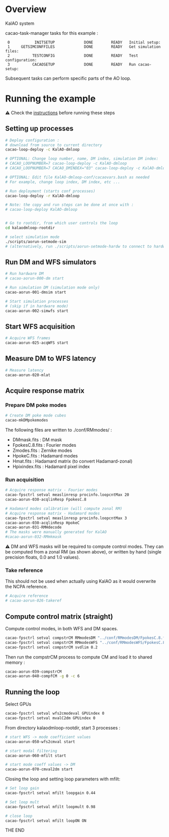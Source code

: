 # Overview

KalAO system

cacao-task-manager tasks for this example :

~~~
 0           INITSETUP             DONE        READY   Initial setup:
 1     GETSIMCONFFILES             DONE        READY   Get simulation files:
 2          TESTCONFIG             DONE        READY   Test configuration:
 3          CACAOSETUP             DONE        READY   Run cacao-setup:
~~~
Subsequent tasks can perform specific parts of the AO loop.


# Running the example

:warning: Check the [instructions](https://github.com/cacao-org/cacao/tree/dev/AOloopControl/examples) before running these steps



## Setting up processes


```bash
# Deploy configuration :
# download from source to current directory
cacao-loop-deploy -c KalAO-dmloop

# OPTIONAL: Change loop number, name, DM index, simulation DM index:
# CACAO_LOOPNUMBER=7 cacao-loop-deploy -c KalAO-dmloop
# CACAO_LOOPNUMBER=7 CACAO_DMINDEX="03" cacao-loop-deploy -c KalAO-dmloop

# OPTIONAL: Edit file KalAO-dmloop-conf/cacaovars.bash as needed
# For example, change loop index, DM index, etc ...

# Run deployment (starts conf processes)
cacao-loop-deploy -r KalAO-dmloop

# Note: the copy and run steps can be done at once with :
# cacao-loop-deploy KalAO-dmloop


# Go to rootdir, from which user controls the loop
cd kalaodmloop-rootdir

# select simulation mode
./scripts/aorun-setmode-sim
# (alternatively, run ./scripts/aorun-setmode-hardw to connect to hardware)
```

## Run DM and WFS simulators

```bash
# Run hardware DM
# cacao-aorun-000-dm start

# Run simulation DM (simulation mode only)
cacao-aorun-001-dmsim start

# Start simulation processes
# (skip if in hardware mode)
cacao-aorun-002-simwfs start
```





## Start WFS acquisition

```bash
# Acquire WFS frames
cacao-aorun-025-acqWFS start
```

## Measure DM to WFS latency

```bash
# Measure latency
cacao-aorun-020-mlat
```



## Acquire response matrix


### Prepare DM poke modes

```bash
# Create DM poke mode cubes
cacao-mkDMpokemodes
```
The following files are written to ./conf/RMmodes/ :
- DMmask.fits    : DM mask
- FpokesC.8.fits : Fourier modes
- Zmodes.fits    : Zernike modes
- HpokeC.fits    : Hadamard modes
- Hmat.fits      : Hadamard matrix (to convert Hadamard-zonal)
- Hpixindex.fits : Hadamard pixel index



### Run acquisition


```bash
# Acquire response matrix - Fourier modes
cacao-fpsctrl setval measlinresp procinfo.loopcntMax 20
cacao-aorun-030-acqlinResp FpokesC.8

# Hadamard modes calibration (will compute zonal RM)
# Acquire response matrix - Hadamard modes
cacao-fpsctrl setval measlinresp procinfo.loopcntMax 3
cacao-aorun-030-acqlinResp HpokeC
cacao-aorun-031-RMHdecode
# The masks were manually generated for KalAO
#cacao-aorun-032-RMmkmask
```
:warning: DM and WFS masks will be required to compute control modes. They can be computed from a zonal RM (as shown above), or written by hand (single precision floats, 0.0 and 1.0 values).



### Take reference

This should not be used when actually using KalAO as it would overwrite the NCPA reference.

```bash
# Acquire reference
# cacao-aorun-026-takeref
```


## Compute control matrix (straight)

Compute control modes, in both WFS and DM spaces.

```bash
cacao-fpsctrl setval compstrCM RMmodesDM "../conf/RMmodesDM/FpokesC.8.fits"
cacao-fpsctrl setval compstrCM RMmodesWFS "../conf/RMmodesWFS/FpokesC.8.WFSresp.fits"
cacao-fpsctrl setval compstrCM svdlim 0.2
```
Then run the compstrCM process to compute CM and load it to shared memory :
```bash
cacao-aorun-039-compstrCM
cacao-aorun-040-compfCM -g 0 -c 6
```



## Running the loop

Select GPUs
```bash
cacao-fpsctrl setval wfs2cmodeval GPUindex 0
cacao-fpsctrl setval mvalC2dm GPUindex 0
```


From directory kalaodmloop-rootdir, start 3 processes :

```bash
# start WFS -> mode coefficient values
cacao-aorun-050-wfs2cmval start

# start modal filtering
cacao-aorun-060-mfilt start

# start mode coeff values -> DM
cacao-aorun-070-cmval2dm start

```

Closing the loop and setting loop parameters with mfilt:

```bash
# Set loop gain
cacao-fpsctrl setval mfilt loopgain 0.44

# Set loop mult
cacao-fpsctrl setval mfilt loopmult 0.98

# close loop
cacao-fpsctrl setval mfilt loopON ON

```


THE END
